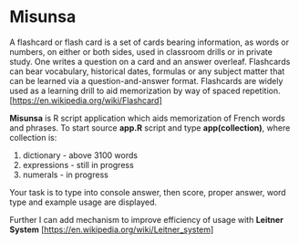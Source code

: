 # Misunsa
A flashcard or flash card is a set of cards bearing information, as words or numbers, on either or both sides, used in classroom drills or in private study. One writes a question on a card and an answer overleaf. Flashcards can bear vocabulary, historical dates, formulas or any subject matter that can be learned via a question-and-answer format. Flashcards are widely used as a learning drill to aid memorization by way of spaced repetition. [https://en.wikipedia.org/wiki/Flashcard]

<b>Misunsa</b> is R script application which aids memorization of French words and phrases. To start source <b>app.R</b> script and type <b>app(collection)</b>, where collection is:
<ol> <li>dictionary - above 3100 words</li><li>expressions - still in progress</li><li>numerals - in progress</li></ol>

Your task is to type into console answer, then score, proper answer, word type and example usage are displayed.

Further I can add mechanism to improve efficiency of usage with <b>Leitner System</b> [https://en.wikipedia.org/wiki/Leitner_system]